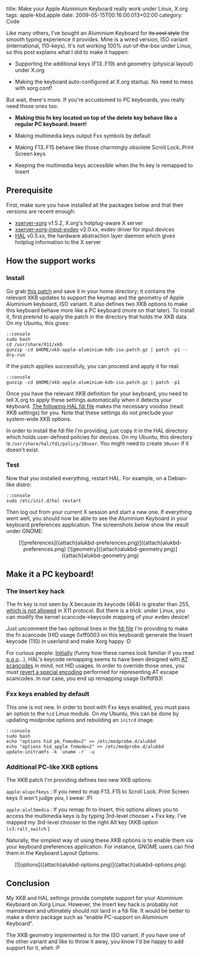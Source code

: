 title: Make your Apple Aluminium Keyboard really work under Linux, X.org
tags: apple-kbd,apple
date: 2009-05-15T00:16:00.013+02:00
category: Code

Like many others, I've bought an Aluminium Keyboard for <del>its cool
style</del> the smooth typing experience it provides. Mine is a wired
version, ISO variant (international, 110-keys). It's not working 100%
out-of-the-box under Linux, so this post explains what I did to make it
happen:

-   Supporting the additional keys (F13..F19) and geometry (physical
    layout) under X.org

-   Making the keyboard auto-configured at X.org startup. No need to
    mess with xorg.conf!

But wait, there's more. If you're accustomed to PC keyboards, you really
need those ones too:

-   **Making this fn key located on top of the delete key behave like a
    regular PC keyboard: Insert!**

-   Making multimedia keys output Fxx symbols by default

-   Making F13..F15 behave like those charmingly obsolete Scroll
    Lock..Print Screen keys

-   Keeping the multimedia keys accessible when the fn key is remapped
    to Insert

<!-- PELICAN_END_SUMMARY -->

Prerequisite
------------

First, make sure you have installed all the packages below and that
their versions are recent enough:

-   [xserver-xorg](http://www.freedesktop.org/wiki/Software/Xserver)
    v1.5.2, X.org's hotplug-aware X server
-   [xserver-xorg-input-evdev](http://cgit.freedesktop.org/xorg/driver/xf86-input-evdev)
    v2.0.xx, evdev driver for input devices
-   [HAL](http://www.freedesktop.org/wiki/Software/hal) v0.5.xx, the
    hardware abstraction layer daemon which gives hotplug information to
    the X server

How the support works
---------------------

### Install

Go grab [this
patch](http://damien.ciabrini.free.fr/pub/apple-alu-kbd/xkb-apple-aluminium-kdb-iso.patch.gz)
and save it in your home directory; it contains the relevant XKB updates
to support the keymap and the geometry of Apple Aluminium keyboard, ISO
variant. It also defines two XKB options to make this keyboard behave
more like a PC keyboard (more on that later). To install it, first
*pretend* to apply the patch in the directory that holds the XKB data.
On my Ubuntu, this gives:

    ::console
    sudo bash
    cd /usr/share/X11/xkb
    gunzip -cd $HOME/xkb-apple-aluminium-kdb-iso.patch.gz | patch -p1 --dry-run

If the patch applies successfuly, you can proceed and apply it for real:

    ::console
    gunzip -cd $HOME/xkb-apple-aluminium-kdb-iso.patch.gz | patch -p1

Once you have the relevant XKB definition for your keyboard, you need to
tell X.org to apply these settings automatically when it detects your
keyboard. [The following HAL fdi
file](http://damien.ciabrini.free.fr/pub/apple-alu-kbd/10-apple-aluminium-kbd.fdi)
makes the necessary voodoo (read: XKB settings) for you. Note that these
settings do not preclude your system-wide XKB options.

In order to install the fdi file I'm providing, just copy it in the HAL
directory which holds user-defined policies for devices. On my Ubuntu,
this directory is `/usr/share/hal/fdi/policy/30user`. You might need to
create `30user` if it doesn't exist.

### Test

Now that you installed everything, restart HAL. For example, on a
Debian-like distro:

    ::console
    sudo /etc/init.d/hal restart

Then log out from your current X session and start a new one. If
everything went well, you should now be able to see the Aluminium
Keyboard in your keyboard preferences application. The screenshots below
show the result under GNOME:

<center>
[![preferences]({attach}alukbd-preferences.png)]({attach}alukbd-preferences.png)
[![geometry]({attach}alukbd-geometry.png)]({attach}alukbd-geometry.png)
</center>

Make it a PC keyboard!
----------------------

### The Insert key hack

The fn key is not seen by X because its keycode (464) is greater than
255, [which is not
allowed](http://bugs.freedesktop.org/show_bug.cgi?id=x11-keycode-limit)
in X11 protocol. But there is a trick: under Linux, you can modify the
kernel scancode→keycode mapping of your evdev device!

Just uncomment the two optional lines in the [fdi
file](http://damien.ciabrini.free.fr/pub/apple-alu-kbd/10-apple-aluminium-kbd.fdi)
I'm providing to make the fn scancode (HID usage 0xff0003 on this
keyboard) generate the Insert keycode (110) in userland and make Xorg
happy :D

For curious people:
[Initially](http://thread.gmane.org/gmane.comp.freedesktop.hal/8615/focus=8615)
(funny how these names look familiar if you read
[p.g.o](http://planet.gnome.org/)...), HAL's keycode remapping seems to
have been designed with [AT
scancodes](http://www.win.tue.nl/%7Eaeb/linux/kbd/scancodes-1.html) in
mind, not HID usages. In order to override those ones, you must [revert
a special
encoding](http://thread.gmane.org/gmane.comp.freedesktop.hal/8615/focus=8687)
performed for representing AT escape scancodes. In our case, you end up
remapping usage 0xffdf83!

### Fxx keys enabled by default

This one is not new. In order to boot with Fxx keys enabled, you must
pass an option to the `hid` Linux module. On my Ubuntu, this can be done
by updating modprobe options and rebuilding an `initrd` image.

    ::console
    sudo bash
    echo "options hid pb_fnmode=2" >> /etc/modprobe.d/alukbd
    echo "options hid_apple fnmode=2" >> /etc/modprobe.d/alukbd
    update-initramfs -k `uname -r` -u

### Additional PC-like XKB options

The XKB patch I'm providing defines two new XKB options:

`apple:alupcfkeys`
:   If you need to map F13..F15 to Scroll Lock..Print Screen keys (I
    won't judge you, I swear :P)

`apple:alul3media`
:   If you remap fn to Insert, this options allows you to access the
    multimedia keys is by typing 3rd-level chooser + Fxx key. I've
    mapped my 3rd-level chooser to the right Alt key (XKB option
    `lv3:ralt_switch` )

Naturally, the simplest way of using these XKB options is to enable them
via your keyboard preferences application. For instance, GNOME users can
find them in the Keyboard Layout Options:

<center>
[![options]({attach}alukbd-options.png)]({attach}alukbd-options.png)
</center>

Conclusion
----------

My XKB and HAL settings provide complete support for your Aluminium
Keyboard on Xorg Linux. However, the Insert key hack is probably not
mainstream and ultimately should not land in a fdi file. It would be
better to make a distro package such as “enable PC-support on Aluminium
Keyboard”.

The XKB geometry implemented is for the ISO variant. if you have one of
the other variant and like to throw it away, you know I'd be happy to
add support for it, eheh :P
